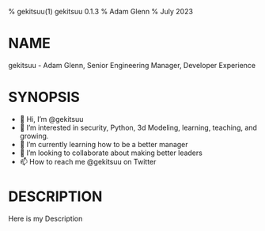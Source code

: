 % gekitsuu(1) gekitsuu 0.1.3
% Adam Glenn
% July 2023

# NAME
gekitsuu - Adam Glenn, Senior Engineering Manager, Developer Experience

# SYNOPSIS
- 👋 Hi, I’m @gekitsuu
- 👀 I’m interested in security, Python, 3d Modeling, learning, teaching, and growing. 
- 🌱 I’m currently learning how to be a better manager
- 💞️ I’m looking to collaborate about making better leaders
- 📫 How to reach me @gekitsuu on Twitter

# DESCRIPTION
Here is my Description